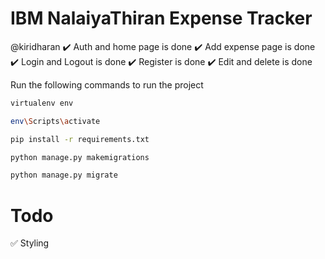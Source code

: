 # IBM NalaiyaThiran Expense Tracker
@kiridharan
:heavy_check_mark: Auth and home page is done
:heavy_check_mark: Add expense page is done
:heavy_check_mark: Login and Logout is done
:heavy_check_mark: Register is done
:heavy_check_mark: Edit and delete is done


Run the following commands to run the project

```bash
virtualenv env

env\Scripts\activate

pip install -r requirements.txt

python manage.py makemigrations

python manage.py migrate

```

# Todo 

:white_check_mark: Styling 